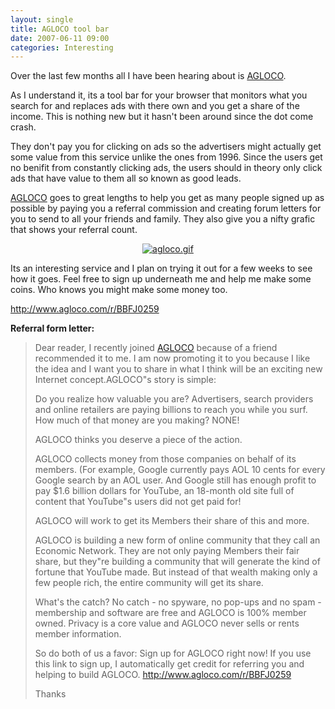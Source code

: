 ```yaml
---
layout: single
title: AGLOCO tool bar
date: 2007-06-11 09:00
categories: Interesting
---
```

Over the last few months all I have been hearing about is <a href="http://www.agloco.com/r/BBFJ0259">AGLOCO</a>.

As I understand it, its a tool bar for your browser that monitors what you search for and replaces ads with there own and you get a share of the income. This is nothing new but it hasn't been around since the dot come crash.

They don't pay you for clicking on ads so the advertisers might actually get some value from this service unlike the ones from 1996. Since the users get no benifit from constantly clicking ads, the users should in theory only click ads that have value to them all so known as good leads.

<a href="http://www.agloco.com/r/BBFJ0259">AGLOCO</a> goes to great lengths to help you get as many people signed up as possible by paying you a referral commission and creating forum letters for you to send to all your friends and family. They also give you a nifty grafic that shows your referral count.
<p style="text-align: center"><a href="http://www.agloco.com/r/BBFJ0259"><img src="/public/uploads/2007/06/agloco.gif" alt="agloco.gif" border="0" /></a></p>
Its an interesting service and I plan on trying it out for a few weeks to see how it goes.
Feel free to sign up underneath me and help me make some coins.
Who knows you might make some money too.

<a href="http://www.agloco.com/r/BBFJ0259">http://www.agloco.com/r/BBFJ0259</a>

<!--more-->

<strong>Referral form  letter: </strong>
<blockquote>Dear reader,
I recently joined <a href="http://www.agloco.com/r/BBFJ0259">AGLOCO</a> because of a friend recommended it to me. I am now promoting it to you because I like the idea and I want you to share in what I think will be an exciting new Internet concept.AGLOCO&quot;s story is simple:

Do you realize how valuable you are? Advertisers, search providers and online retailers are paying billions to reach you while you surf.  How much of that money are you making? NONE!

AGLOCO thinks you deserve a piece of the action.

AGLOCO collects money from those companies on behalf of its members. (For example, Google currently pays AOL 10 cents for every Google search by an AOL user. And Google still has enough profit to pay $1.6 billion dollars for YouTube, an 18-month old site full of content that YouTube&quot;s users did not get paid for!

AGLOCO will work to get its Members their share of this and more.

AGLOCO is building a new form of online community that they call an Economic Network. They are not only paying Members their fair share, but they&quot;re building a community that will generate the kind of fortune that YouTube made. But instead of that wealth making only a few people rich, the entire community will get its share.

What's the catch? No catch - no spyware, no pop-ups and no spam - membership and software are free and AGLOCO is 100% member owned. Privacy is a core value and AGLOCO never sells or rents member information.

So do both of us a favor: Sign up for AGLOCO right now! If you use this link to sign up, I automatically get credit for referring you and helping to build AGLOCO. <a href="http://www.agloco.com/r/BBFJ0259">http://www.agloco.com/r/BBFJ0259</a>

Thanks</blockquote>
